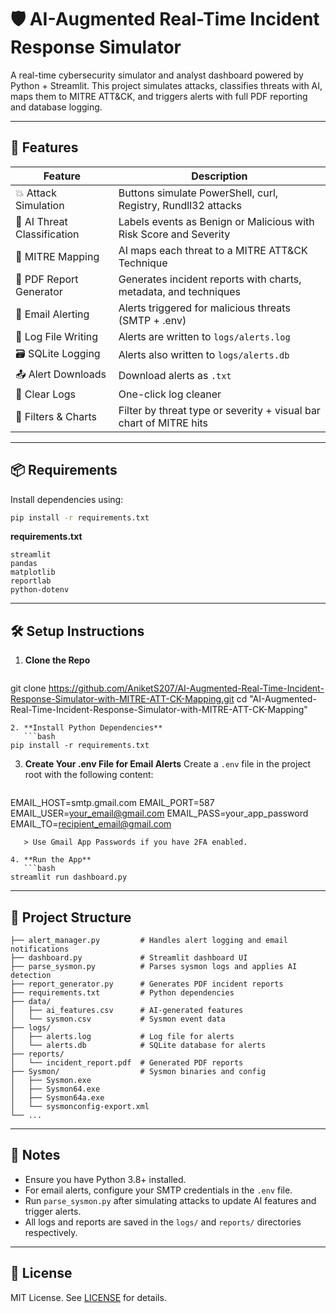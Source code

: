 # 🛡️ AI-Augmented Real-Time Incident Response Simulator

A real-time cybersecurity simulator and analyst dashboard powered by Python + Streamlit. This project simulates attacks, classifies threats with AI, maps them to MITRE ATT&CK, and triggers alerts with full PDF reporting and database logging.

---

## 🚀 Features

| Feature | Description |
|---------|-------------|
| 💥 Attack Simulation | Buttons simulate PowerShell, curl, Registry, Rundll32 attacks |
| 🧠 AI Threat Classification | Labels events as Benign or Malicious with Risk Score and Severity |
| 🎯 MITRE Mapping | AI maps each threat to a MITRE ATT&CK Technique |
| 📄 PDF Report Generator | Generates incident reports with charts, metadata, and techniques |
| 📧 Email Alerting | Alerts triggered for malicious threats (SMTP + .env) |
| 📝 Log File Writing | Alerts are written to `logs/alerts.log` |
| 🗃️ SQLite Logging | Alerts also written to `logs/alerts.db` |
| 📤 Alert Downloads | Download alerts as `.txt` |
| 🧹 Clear Logs | One-click log cleaner |
| 🧭 Filters & Charts | Filter by threat type or severity + visual bar chart of MITRE hits |

---

## 📦 Requirements

Install dependencies using:

```bash
pip install -r requirements.txt
```

**requirements.txt**
```
streamlit
pandas
matplotlib
reportlab
python-dotenv
```

---

## 🛠️ Setup Instructions

1. **Clone the Repo**
   ```bash
git clone https://github.com/AniketS207/AI-Augmented-Real-Time-Incident-Response-Simulator-with-MITRE-ATT-CK-Mapping.git
cd "AI-Augmented-Real-Time-Incident-Response-Simulator-with-MITRE-ATT-CK-Mapping"
```
2. **Install Python Dependencies**
   ```bash
pip install -r requirements.txt
```
3. **Create Your .env File for Email Alerts**
   Create a `.env` file in the project root with the following content:
   ```env
EMAIL_HOST=smtp.gmail.com
EMAIL_PORT=587
EMAIL_USER=your_email@gmail.com
EMAIL_PASS=your_app_password
EMAIL_TO=recipient_email@gmail.com
```
   > Use Gmail App Passwords if you have 2FA enabled.

4. **Run the App**
   ```bash
streamlit run dashboard.py
```

---

## 📂 Project Structure

```
├── alert_manager.py         # Handles alert logging and email notifications
├── dashboard.py             # Streamlit dashboard UI
├── parse_sysmon.py          # Parses sysmon logs and applies AI detection
├── report_generator.py      # Generates PDF incident reports
├── requirements.txt         # Python dependencies
├── data/
│   ├── ai_features.csv      # AI-generated features
│   └── sysmon.csv           # Sysmon event data
├── logs/
│   ├── alerts.log           # Log file for alerts
│   └── alerts.db            # SQLite database for alerts
├── reports/
│   └── incident_report.pdf  # Generated PDF reports
├── Sysmon/                  # Sysmon binaries and config
│   ├── Sysmon.exe
│   ├── Sysmon64.exe
│   ├── Sysmon64a.exe
│   └── sysmonconfig-export.xml
└── ...
```

---

## 📢 Notes
- Ensure you have Python 3.8+ installed.
- For email alerts, configure your SMTP credentials in the `.env` file.
- Run `parse_sysmon.py` after simulating attacks to update AI features and trigger alerts.
- All logs and reports are saved in the `logs/` and `reports/` directories respectively.

---

## 📃 License

MIT License. See [LICENSE](LICENSE) for details.
